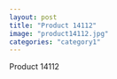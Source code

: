 ```yaml
---
layout: post
title: "Product 14112"
image: "product14112.jpg"
categories: "category1"
---
```

Product 14112
